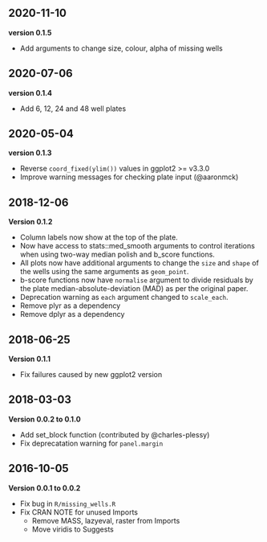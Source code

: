 ## 2020-11-10
**version 0.1.5**
- Add arguments to change size, colour, alpha of missing wells


## 2020-07-06
**version 0.1.4**
- Add 6, 12, 24 and 48 well plates


## 2020-05-04

**version 0.1.3**
- Reverse `coord_fixed(ylim())` values in ggplot2 >= v3.3.0
- Improve warning messages for checking plate input (@aaronmck)


## 2018-12-06

**Version 0.1.2**

- Column labels now show at the top of the plate.
- Now have access to stats::med_smooth arguments to control iterations
  when using two-way median polish and b_score functions.
- All plots now have additional arguments to change the `size` and `shape` of
  the wells using the same arguments as `geom_point`.
- b-score functions now have `normalise` argument to divide residuals by the
  plate median-absolute-deviation (MAD) as per the original paper.
- Deprecation warning as `each` argument changed to `scale_each`.
- Remove plyr as a dependency
- Remove dplyr as a dependency


## 2018-06-25

**Version 0.1.1**

- Fix failures caused by new ggplot2 version

## 2018-03-03

**Version 0.0.2 to 0.1.0**

- Add set_block function (contributed by @charles-plessy)
- Fix deprecatation warning for `panel.margin`


## 2016-10-05

**Version 0.0.1 to 0.0.2**

- Fix bug in `R/missing_wells.R`
- Fix CRAN NOTE for unused Imports
    - Remove MASS, lazyeval, raster from Imports
    - Move viridis to Suggests
